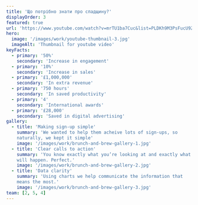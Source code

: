 ```yaml
---
title: 'Що потрібно знати про спадщину?'
displayOrder: 3
featured: true
url: 'https://www.youtube.com/watch?v=mrTU1ba7Cuc&list=PLDKh9M3PsFucU9Z7I3gUJDp_ciF-Jnk7f'
hero:
  image: '/images/work/youtube-thumbnail-3.jpg'
  imageAlt: 'Thumbnail for youtube video'
keyFacts:
  - primary: '50%'
    secondary: 'Increase in engagement'
  - primary: '10%'
    secondary: 'Increase in sales'
  - primary: '£1,000,000'
    secondary: 'In extra revenue'
  - primary: '750 hours'
    secondary: 'In saved productivity'
  - primary: '4'
    secondary: 'International awards'
  - primary: '£28,000'
    secondary: 'Saved in digital advertising'
gallery:
  - title: 'Making sign-up simple'
    summary: 'We wanted to help them acheive lots of sign-ups, so
    naturally, we kept it simple'
    image: '/images/work/brunch-and-brew-gallery-1.jpg'
  - title: 'Clear calls to action'
    summary: 'You know exactly what you’re looking at and exactly what
    will happen. Perfect.'
    image: '/images/work/brunch-and-brew-gallery-2.jpg'
  - title: 'Data clarity'
    summary: 'Using charts we help communicate the information that
    means the most.'
    image: '/images/work/brunch-and-brew-gallery-3.jpg'
team: [2, 5, 4]
---
```

